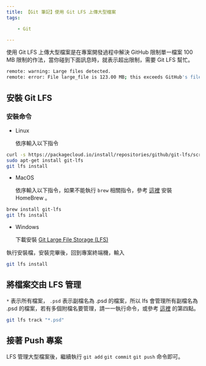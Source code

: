 ```yaml
---
title: 【Git 筆記】使用 Git LFS 上傳大型檔案
tags:

    - Git

---
```

使用 Git LFS 上傳大型檔案是在專案開發過程中解決 GitHub 限制單一檔案 100 MB 限制的作法，當你碰到下面訊息時，就表示超出限制，需要 Git LFS 幫忙。

``` bash
remote: warning: Large files detected.
remote: error: File large_file is 123.00 MB; this exceeds GitHub's file size limit of 100 MB
```

## 安裝 Git LFS

### 安裝命令

* Linux

    依序輸入以下指令

``` bash
curl -s https://packagecloud.io/install/repositories/github/git-lfs/script.deb.sh | sudo bash
sudo apt-get install git-lfs
git lfs install
```

* MacOS

    依序輸入以下指令，如果不能執行 `brew` 相關指令，參考 [這裡](https://brew.sh/index_zh-tw) 安裝 HomeBrew 。

``` bash
brew install git-lfs
git lfs install
```

* Windows

    下載安裝 [Git Large File Storage (LFS)](https://git-lfs.github.com/)

執行安裝檔，安裝完畢後，回到專案終端機，輸入

``` bash
git lfs install
```

## 將檔案交由 LFS 管理

`*` 表示所有檔案， `.psd` 表示副檔名為 .psd 的檔案，所以 lfs 會管理所有副檔名為 .psd 的檔案，若有多個附檔名要管理，請一一執行命令，或參考 [這裡](https://www.jianshu.com/p/64e3137cbc22) 的第四點。

``` bash
git lfs track "*.psd"
```

## 接著 Push 專案

LFS 管理大型檔案後，繼續執行 `git add`  `git commit`  `git push` 命令即可。
